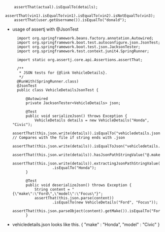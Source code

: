 
		assertThat(actual).isEqualTo(details);
		assertThat(vin1).isEqualTo(vin1).isEqualTo(vin2).isNotEqualTo(vin3);
		assertThat(user.getUsername()).isEqualTo("donald");


- usage of assertj with @JsonTest

        import org.springframework.beans.factory.annotation.Autowired;
        import org.springframework.boot.test.autoconfigure.json.JsonTest;
        import org.springframework.boot.test.json.JacksonTester;
        import org.springframework.test.context.junit4.SpringRunner;
        
        import static org.assertj.core.api.Assertions.assertThat;
        
        /**
         * JSON tests for {@link VehicleDetails}.
         */
        @RunWith(SpringRunner.class)
        @JsonTest
        public class VehicleDetailsJsonTest {
        
            @Autowired
            private JacksonTester<VehicleDetails> json;
        
            @Test
            public void serializeJson() throws Exception {
                VehicleDetails details = new VehicleDetails("Honda", "Civic");
                assertThat(this.json.write(details)).isEqualTo("vehicledetails.json"); // Compares with the file if string ends with .json
                assertThat(this.json.write(details)).isEqualToJson("vehicledetails.json");
                assertThat(this.json.write(details)).hasJsonPathStringValue("@.make");
                assertThat(this.json.write(details)).extractingJsonPathStringValue("@.make")
                        .isEqualTo("Honda");
            }
        
            @Test
            public void deserializeJson() throws Exception {
                String content = "{\"make\":\"Ford\",\"model\":\"Focus\"}";
                assertThat(this.json.parse(content))
                        .isEqualTo(new VehicleDetails("Ford", "Focus"));
                assertThat(this.json.parseObject(content).getMake()).isEqualTo("Ford");
            }
        
- vehicledetails.json looks like this.
            {
                "make" : "Honda",
                "model" : "Civic"
            }
            
